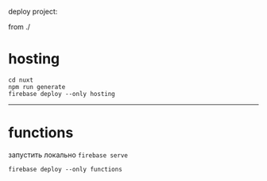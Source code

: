 deploy project:

from ./

# hosting
```
cd nuxt
npm run generate
firebase deploy --only hosting
```

***

# functions
запустить локально ```firebase serve```
```
firebase deploy --only functions
```
